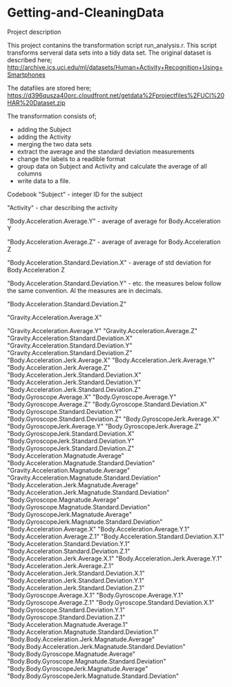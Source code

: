 # Getting-and-CleaningData

Project description

This project contanins the transformation script run_analysis.r. This script transforms serveral data sets into a tidy data set. 
The original dataset is described here; 
http://archive.ics.uci.edu/ml/datasets/Human+Activity+Recognition+Using+Smartphones

The datafiles are stored here;
https://d396qusza40orc.cloudfront.net/getdata%2Fprojectfiles%2FUCI%20HAR%20Dataset.zip 

The transformation consists of;
- adding the Subject
- adding the Activity
- merging the two data sets
- extract the average and the standard deviation measurements
- change the labels to a readible format
- group data on Subject and Activity and calculate the average of all columns
- write data to a file. 

Codebook
"Subject" - integer ID for the subject

"Activity" - char describing the activity

"Body.Acceleration.Average.Y" - average of average for Body.Acceleration Y

"Body.Acceleration.Average.Z" - average of average for Body.Acceleration Z

"Body.Acceleration.Standard.Deviation.X" - average of std deviation for Body.Acceleration Z

"Body.Acceleration.Standard.Deviation.Y" - etc. the measures below follow the same convention. Al the measures are in decimals. 

"Body.Acceleration.Standard.Deviation.Z"

"Gravity.Acceleration.Average.X"

"Gravity.Acceleration.Average.Y"
"Gravity.Acceleration.Average.Z"
"Gravity.Acceleration.Standard.Deviation.X"
"Gravity.Acceleration.Standard.Deviation.Y"
"Gravity.Acceleration.Standard.Deviation.Z"
"Body.Acceleration.Jerk.Average.X"
"Body.Acceleration.Jerk.Average.Y"
"Body.Acceleration.Jerk.Average.Z"
"Body.Acceleration.Jerk.Standard.Deviation.X"
"Body.Acceleration.Jerk.Standard.Deviation.Y"
"Body.Acceleration.Jerk.Standard.Deviation.Z"
"Body.Gyroscope.Average.X"
"Body.Gyroscope.Average.Y"
"Body.Gyroscope.Average.Z"
"Body.Gyroscope.Standard.Deviation.X"
"Body.Gyroscope.Standard.Deviation.Y"
"Body.Gyroscope.Standard.Deviation.Z"
"Body.GyroscopeJerk.Average.X"
"Body.GyroscopeJerk.Average.Y"
"Body.GyroscopeJerk.Average.Z"
"Body.GyroscopeJerk.Standard.Deviation.X"
"Body.GyroscopeJerk.Standard.Deviation.Y"
"Body.GyroscopeJerk.Standard.Deviation.Z"
"Body.Acceleration.Magnatude.Average"
"Body.Acceleration.Magnatude.Standard.Deviation"
"Gravity.Acceleration.Magnatude.Average"
"Gravity.Acceleration.Magnatude.Standard.Deviation"
"Body.Acceleration.Jerk.Magnatude.Average"
"Body.Acceleration.Jerk.Magnatude.Standard.Deviation"
"Body.Gyroscope.Magnatude.Average"
"Body.Gyroscope.Magnatude.Standard.Deviation"
"Body.GyroscopeJerk.Magnatude.Average"
"Body.GyroscopeJerk.Magnatude.Standard.Deviation"
"Body.Acceleration.Average.X"
"Body.Acceleration.Average.Y.1"
"Body.Acceleration.Average.Z.1"
"Body.Acceleration.Standard.Deviation.X.1"
"Body.Acceleration.Standard.Deviation.Y.1"
"Body.Acceleration.Standard.Deviation.Z.1"
"Body.Acceleration.Jerk.Average.X.1"
"Body.Acceleration.Jerk.Average.Y.1"
"Body.Acceleration.Jerk.Average.Z.1"
"Body.Acceleration.Jerk.Standard.Deviation.X.1"
"Body.Acceleration.Jerk.Standard.Deviation.Y.1"
"Body.Acceleration.Jerk.Standard.Deviation.Z.1"
"Body.Gyroscope.Average.X.1"
"Body.Gyroscope.Average.Y.1"
"Body.Gyroscope.Average.Z.1"
"Body.Gyroscope.Standard.Deviation.X.1"
"Body.Gyroscope.Standard.Deviation.Y.1"
"Body.Gyroscope.Standard.Deviation.Z.1"
"Body.Acceleration.Magnatude.Average.1"
"Body.Acceleration.Magnatude.Standard.Deviation.1"
"Body.Body.Acceleration.Jerk.Magnatude.Average"
"Body.Body.Acceleration.Jerk.Magnatude.Standard.Deviation"
"Body.Body.Gyroscope.Magnatude.Average"
"Body.Body.Gyroscope.Magnatude.Standard.Deviation"
"Body.Body.GyroscopeJerk.Magnatude.Average"
"Body.Body.GyroscopeJerk.Magnatude.Standard.Deviation"









